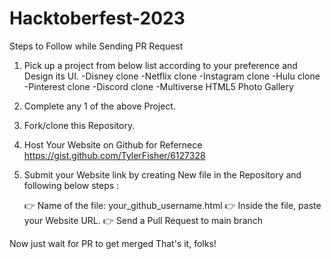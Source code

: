 # Hacktoberfest-2023

Steps to Follow while Sending PR Request

1. Pick up a project from below list according to your preference and Design its UI. 
      -Disney clone
      -Netflix clone
      -Instagram clone
      -Hulu clone
      -Pinterest clone
      -Discord clone
      -Multiverse HTML5 Photo Gallery
      
2. Complete any 1 of the above Project.

3. Fork/clone this Repository.

4. Host Your Website on Github for Refernece https://gist.github.com/TylerFisher/6127328

5. Submit your Website link by creating New file in the Repository and following below steps : 

      👉 Name of the file: your_github_username.html
      👉 Inside the file, paste your Website URL. 
      👉 Send a Pull Request to main branch

Now just wait for PR to get merged  That's it, folks!
      
